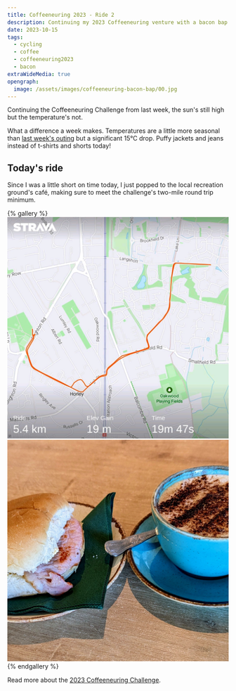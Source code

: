 ```yaml
---
title: Coffeeneuring 2023 - Ride 2
description: Continuing my 2023 Coffeeneuring venture with a bacon bap.
date: 2023-10-15
tags:
  - cycling
  - coffee
  - coffeeneuring2023
  - bacon
extraWideMedia: true
opengraph:
  image: /assets/images/coffeeneuring-bacon-bap/00.jpg
---
```


Continuing the Coffeeneuring Challenge from last week, the sun's still high but the temperature's not.

What a difference a week makes. Temperatures are a little more seasonal than [last week's outing](./2023-10-08-coffeeneuring-kick-off.md) but a significant 15&deg;C drop. Puffy jackets and jeans instead of t-shirts and shorts today!

## Today's ride

Since I was a little short on time today, I just popped to the local recreation ground's café, making sure to meet the challenge's two-mile round trip minimum.

{% gallery %}
![Today's ride details from Strava](/assets/images/coffeeneuring-bacon-bap/01-strava-map.jpg)
![A cappuccino and a bacon bap](/assets/images/coffeeneuring-bacon-bap/02-coffee-and-bacon-bap.jpg)
{% endgallery %}

Read more about the [2023 Coffeeneuring Challenge](https://chasingmailboxes.com/2023/09/24/coffeeneuring-challenge-2023-lucky-13/).
